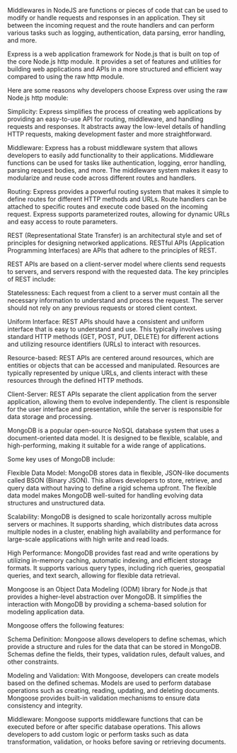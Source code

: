 Middlewares in NodeJS are functions or pieces of code that can be used to modify or handle requests and responses in an application. They sit between the incoming request and the route handlers and can perform various tasks such as logging, authentication, data parsing, error handling, and more.

Express is a web application framework for Node.js that is built on top of the core Node.js http module. It provides a set of features and utilities for building web applications and APIs in a more structured and efficient way compared to using the raw http module.

Here are some reasons why developers choose Express over using the raw Node.js http module:

Simplicity: Express simplifies the process of creating web applications by providing an easy-to-use API for routing, middleware, and handling requests and responses. It abstracts away the low-level details of handling HTTP requests, making development faster and more straightforward.

Middleware: Express has a robust middleware system that allows developers to easily add functionality to their applications. Middleware functions can be used for tasks like authentication, logging, error handling, parsing request bodies, and more. The middleware system makes it easy to modularize and reuse code across different routes and handlers.

Routing: Express provides a powerful routing system that makes it simple to define routes for different HTTP methods and URLs. Route handlers can be attached to specific routes and execute code based on the incoming request. Express supports parameterized routes, allowing for dynamic URLs and easy access to route parameters.

REST (Representational State Transfer) is an architectural style and set of principles for designing networked applications. RESTful APIs (Application Programming Interfaces) are APIs that adhere to the principles of REST.

REST APIs are based on a client-server model where clients send requests to servers, and servers respond with the requested data. The key principles of REST include:

Statelessness: Each request from a client to a server must contain all the necessary information to understand and process the request. The server should not rely on any previous requests or stored client context.

Uniform Interface: REST APIs should have a consistent and uniform interface that is easy to understand and use. This typically involves using standard HTTP methods (GET, POST, PUT, DELETE) for different actions and utilizing resource identifiers (URLs) to interact with resources.

Resource-based: REST APIs are centered around resources, which are entities or objects that can be accessed and manipulated. Resources are typically represented by unique URLs, and clients interact with these resources through the defined HTTP methods.

Client-Server: REST APIs separate the client application from the server application, allowing them to evolve independently. The client is responsible for the user interface and presentation, while the server is responsible for data storage and processing.

MongoDB is a popular open-source NoSQL database system that uses a document-oriented data model. It is designed to be flexible, scalable, and high-performing, making it suitable for a wide range of applications.

Some key uses of MongoDB include:

Flexible Data Model: MongoDB stores data in flexible, JSON-like documents called BSON (Binary JSON). This allows developers to store, retrieve, and query data without having to define a rigid schema upfront. The flexible data model makes MongoDB well-suited for handling evolving data structures and unstructured data.

Scalability: MongoDB is designed to scale horizontally across multiple servers or machines. It supports sharding, which distributes data across multiple nodes in a cluster, enabling high availability and performance for large-scale applications with high write and read loads.

High Performance: MongoDB provides fast read and write operations by utilizing in-memory caching, automatic indexing, and efficient storage formats. It supports various query types, including rich queries, geospatial queries, and text search, allowing for flexible data retrieval.

Mongoose is an Object Data Modeling (ODM) library for Node.js that provides a higher-level abstraction over MongoDB. It simplifies the interaction with MongoDB by providing a schema-based solution for modeling application data.

Mongoose offers the following features:

Schema Definition: Mongoose allows developers to define schemas, which provide a structure and rules for the data that can be stored in MongoDB. Schemas define the fields, their types, validation rules, default values, and other constraints.

Modeling and Validation: With Mongoose, developers can create models based on the defined schemas. Models are used to perform database operations such as creating, reading, updating, and deleting documents. Mongoose provides built-in validation mechanisms to ensure data consistency and integrity.

Middleware: Mongoose supports middleware functions that can be executed before or after specific database operations. This allows developers to add custom logic or perform tasks such as data transformation, validation, or hooks before saving or retrieving documents.
